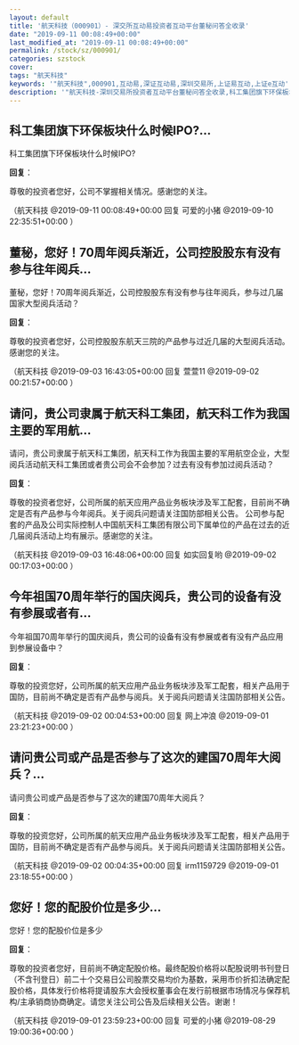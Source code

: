 ```yaml
---
layout: default
title: '航天科技（000901）- 深交所互动易投资者互动平台董秘问答全收录'
date: "2019-09-11 00:08:49+00:00"
last_modified_at: "2019-09-11 00:08:49+00:00"
permalink: /stock/sz/000901/
categories: szstock
cover: 
tags: "航天科技"
keywords: '"航天科技",000901,互动易,深证互动易,深圳交易所,上证易互动,上证e互动'
description: '"航天科技-深圳交易所投资者互动平台董秘问答全收录,科工集团旗下环保板块什么时候IPO?"'
---
```


## 科工集团旗下环保板块什么时候IPO?...

科工集团旗下环保板块什么时候IPO?

**回复**：

尊敬的投资者您好，公司不掌握相关情况。感谢您的关注。 

（航天科技  @2019-09-11 00:08:49+00:00 回复 可爱的小猪  @2019-09-10 22:35:51+00:00 ）

## 董秘，您好！70周年阅兵渐近，公司控股股东有没有参与往年阅兵...

董秘，您好！70周年阅兵渐近，公司控股股东有没有参与往年阅兵，参与过几届国家大型阅兵活动？

**回复**：

尊敬的投资者您好，公司控股股东航天三院的产品参与过近几届的大型阅兵活动。感谢您的关注。 

（航天科技  @2019-09-03 16:43:05+00:00 回复 萱萱11  @2019-09-02 00:21:57+00:00 ）

## 请问，贵公司隶属于航天科工集团，航天科工作为我国主要的军用航...

请问，贵公司隶属于航天科工集团，航天科工作为我国主要的军用航空企业，大型阅兵活动航天科工集团或者贵公司会不会参加？过去有没有参加过阅兵活动？

**回复**：

尊敬的投资者您好，公司所属的航天应用产品业务板块涉及军工配套，目前尚不确定是否有产品参与今年阅兵。关于阅兵问题请关注国防部相关公告。 公司参与配套的产品及公司实际控制人中国航天科工集团有限公司下属单位的产品在过去的近几届阅兵活动上均有展示。感谢您的关注。 

（航天科技  @2019-09-03 16:48:06+00:00 回复 如实回复哟  @2019-09-02 00:17:03+00:00 ）

## 今年祖国70周年举行的国庆阅兵，贵公司的设备有没有参展或者有...

今年祖国70周年举行的国庆阅兵，贵公司的设备有没有参展或者有没有产品应用到参展设备中？

**回复**：

尊敬的投资您好，公司所属的航天应用产品业务板块涉及军工配套，相关产品用于国防，目前尚不确定是否有产品参与阅兵。关于阅兵问题请关注国防部相关公告。 

（航天科技  @2019-09-02 00:04:53+00:00 回复 网上冲浪  @2019-09-01 23:21:23+00:00 ）

## 请问贵公司或产品是否参与了这次的建国70周年大阅兵？...

请问贵公司或产品是否参与了这次的建国70周年大阅兵？

**回复**：

尊敬的投资您好，公司所属的航天应用产品业务板块涉及军工配套，相关产品用于国防，目前尚不确定是否有产品参与阅兵。关于阅兵问题请关注国防部相关公告。 

（航天科技  @2019-09-02 00:04:35+00:00 回复 irm1159729  @2019-09-01 23:18:55+00:00 ）

## 您好！您的配股价位是多少...

您好！您的配股价位是多少

**回复**：

尊敬的投资者您好，目前尚不确定配股价格。最终配股价格将以配股说明书刊登日（不含刊登日）前二十个交易日公司股票交易均价为基数，采用市价折扣法确定配股价格，具体发行价格将提请股东大会授权董事会在发行前根据市场情况与保荐机构/主承销商协商确定。请您关注公司公告及后续相关公告。谢谢！ 

（航天科技  @2019-09-01 23:59:23+00:00 回复 可爱的小猪  @2019-08-29 19:00:36+00:00 ）

